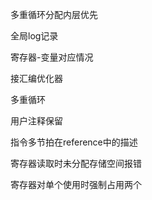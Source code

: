 多重循环分配内层优先

全局log记录

寄存器-变量对应情况

接汇编优化器

多重循环

用户注释保留

指令多节拍在reference中的描述

寄存器读取时未分配存储空间报错

寄存器对单个使用时强制占用两个
